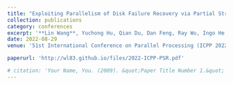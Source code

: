```yaml
---
title: "Exploiting Parallelism of Disk Failure Recovery via Partial Stripe Repair for an Erasure-Coded High-Density Storage Server"
collection: publications
category: conferences
excerpt: '**Lin Wang**, Yuchong Hu, Qian Du, Dan Feng, Ray Wu, Ingo He, Kevin Zhang'
date: 2022-08-29
venue: '51st International Conference on Parallel Processing (ICPP 2022)'

paperurl: 'http://wl83.github.io/files/2022-ICPP-PSR.pdf'

# citation: 'Your Name, You. (2009). &quot;Paper Title Number 1.&quot; <i>Journal 1</i>. 1(1).'
---
```

